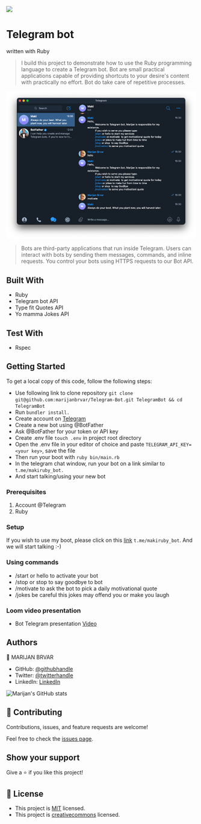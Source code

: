 ![](https://img.shields.io/badge/Microverse-blueviolet)

# Telegram bot

written with Ruby

> I build this project to demonstrate how to use the Ruby programming language to create a Telegram bot. Bot are small practical applications capable of providing shortcuts to your desire's content with practically no effort. Bot do take care of repetitive processes.

![screenshot](./app_screenshot.png)

> Bots are third-party applications that run inside Telegram. Users can interact with bots by sending them messages, commands, and inline requests. You control your bots using HTTPS requests to our Bot API.

## Built With

- Ruby
- Telegram bot API
- Type fit Quotes API
- Yo mamma Jokes API

## Test With

- Rspec

## Getting Started

To get a local copy of this code, follow the following steps:
- Use following link to clone repository `git clone git@github.com:marijanbrvar/Telegram-Bot.git TelegramBot && cd TelegramBot`
- Run `bundler install.`
- Create account on [Telegram]('https://telegram.org/')
- Create a new bot using @BotFather
- Ask @BotFather for your token or API key
- Create .env file `touch .env` in project root directory
- Open the .env file in your editor of choice and paste `TELEGRAM_API_KEY=<your key>`, save the file
- Then run your boot with `ruby bin/main.rb`
- In the telegram chat window, run your bot on a link similar to `t.me/makiruby_bot.`
- And start talking/using your new bot

### Prerequisites

1. Account @Telegram
2. Ruby

### Setup

If you wish to use my boot, please click on this [link]('t.me/makiruby_bot') `t.me/makiruby_bot`. And we will start talking :-)

### Using commands

- /start or hello to activate your bot
- /stop or stop to say goodbye to bot
- /motivate to ask the bot to pick a daily motivational quote
- /jokes be careful this jokes may offend you or make you laugh

### Loom video presentation

- Bot Telegram presentation [Video]('https://www.loom.com/share/6585dc525b7e40a986f241dafa51db0f')

## Authors

👤 MARIJAN BRVAR

- GitHub: [@githubhandle](https://github.com/marijanbrvar)
- Twitter: [@twitterhandle](https://twitter.com/marijanbrvar)
- LinkedIn: [LinkedIn](https://linkedin.com/in/marijanbrvar)

![Marijan's GitHub stats](https://github-readme-stats.vercel.app/api?username=marijanbrvar&count_private=true&theme=dark&show_icons=true)

## 🤝 Contributing

Contributions, issues, and feature requests are welcome!

Feel free to check the [issues page](https://github.com/amiraabouhadid/project3_tictactoe/issues).

## Show your support

Give a ⭐️ if you like this project!

## 📝 License

- This project is [MIT](https://opensource.org/licenses/MIT) licensed.
- This project is [creativecommons](https://creativecommons.org/licenses/by-nc/4.0/) licensed.
